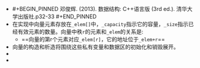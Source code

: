 - #+BEGIN_PINNED
  邓俊辉. (2013). 数据结构: C++语言版 (3rd ed.). 清华大学出版社.p32-33
  #+END_PINNED
- 在实现中向量元素存放在`_elem[]`中，`_capacity`指示它的容量，`_size`指示已经有效元素的数量。向量中秩`r`的元素和`_elem`的关系是:
	- ==向量的第r个元素对应`_elem[r]`，它的地址位于`_elem+r`==
- 向量的构造和析造将围绕这些私有变量和数据区的初始化和销毁展开。
-
-